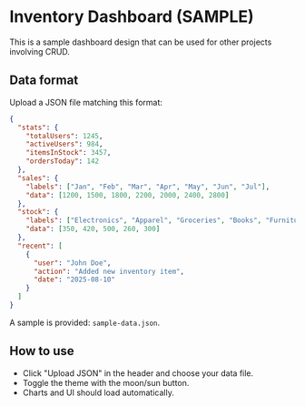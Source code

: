 # Inventory Dashboard (SAMPLE)

This is a sample dashboard design that can be used for other projects involving CRUD.

## Data format

Upload a JSON file matching this format:

```json
{
  "stats": {
    "totalUsers": 1245,
    "activeUsers": 984,
    "itemsInStock": 3457,
    "ordersToday": 142
  },
  "sales": {
    "labels": ["Jan", "Feb", "Mar", "Apr", "May", "Jun", "Jul"],
    "data": [1200, 1500, 1800, 2200, 2000, 2400, 2800]
  },
  "stock": {
    "labels": ["Electronics", "Apparel", "Groceries", "Books", "Furniture"],
    "data": [350, 420, 500, 260, 300]
  },
  "recent": [
    {
      "user": "John Doe",
      "action": "Added new inventory item",
      "date": "2025-08-10"
    }
  ]
}
```

A sample is provided: `sample-data.json`.

## How to use

- Click "Upload JSON" in the header and choose your data file.
- Toggle the theme with the moon/sun button. 
- Charts and UI should load automatically.
